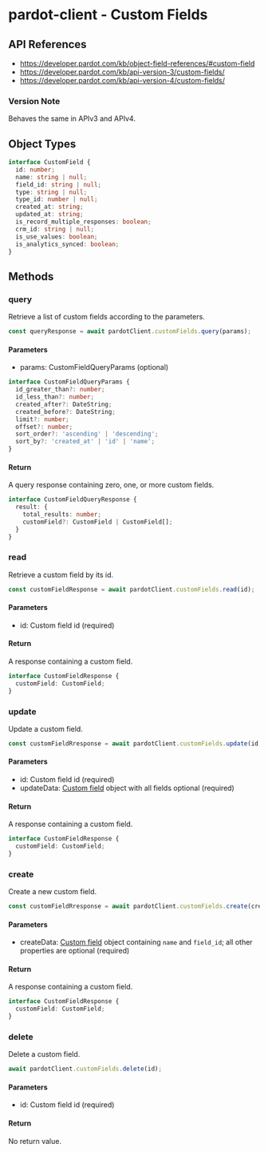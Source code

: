 # pardot-client - Custom Fields

## API References

- https://developer.pardot.com/kb/object-field-references/#custom-field
- https://developer.pardot.com/kb/api-version-3/custom-fields/
- https://developer.pardot.com/kb/api-version-4/custom-fields/

### Version Note

Behaves the same in APIv3 and APIv4.

## Object Types

```typescript
interface CustomField {
  id: number;
  name: string | null;
  field_id: string | null;
  type: string | null;
  type_id: number | null;
  created_at: string;
  updated_at: string;
  is_record_multiple_responses: boolean;
  crm_id: string | null;
  is_use_values: boolean;
  is_analytics_synced: boolean;
}
```

## Methods

### query

Retrieve a list of custom fields according to the parameters.

```typescript
const queryResponse = await pardotClient.customFields.query(params);
```

#### Parameters

- params: CustomFieldQueryParams (optional)

```typescript
interface CustomFieldQueryParams {
  id_greater_than?: number;
  id_less_than?: number;
  created_after?: DateString;
  created_before?: DateString;
  limit?: number;
  offset?: number;
  sort_order?: 'ascending' | 'descending';
  sort_by?: 'created_at' | 'id' | 'name';
}
```

#### Return

A query response containing zero, one, or more custom fields.

```typescript
interface CustomFieldQueryResponse {
  result: {
    total_results: number;
    customField?: CustomField | CustomField[];
  }
}
```

### read

Retrieve a custom field by its id.

```typescript
const customFieldResponse = await pardotClient.customFields.read(id);
```

#### Parameters

- id: Custom field id (required)

#### Return

A response containing a custom field.

```typescript
interface CustomFieldResponse {
  customField: CustomField;
}
```

### update

Update a custom field.

```typescript
const customFieldRresponse = await pardotClient.customFields.update(id, updateData);
```

#### Parameters

- id: Custom field id (required)
- updateData: [Custom field](#object-types) object with all fields optional (required)

#### Return

A response containing a custom field.

```typescript
interface CustomFieldResponse {
  customField: CustomField;
}
```

### create

Create a new custom field.

```typescript
const customFieldRresponse = await pardotClient.customFields.create(createData);
```

#### Parameters

- createData: [Custom field](#object-types) object containing `name` and `field_id`;
  all other properties are optional (required)

#### Return

A response containing a custom field.

```typescript
interface CustomFieldResponse {
  customField: CustomField;
}
```

### delete

Delete a custom field.

```typescript
await pardotClient.customFields.delete(id);
```

#### Parameters

- id: Custom field id (required)

#### Return

No return value.
